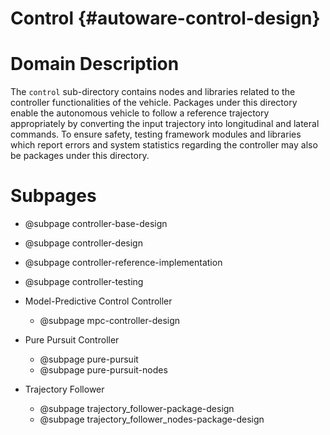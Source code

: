 Control {#autoware-control-design}
=======

# Domain Description

The `control` sub-directory contains nodes and libraries related to the controller functionalities
of the vehicle.
Packages under this directory enable the autonomous vehicle to follow a reference trajectory
appropriately by converting the input trajectory into longitudinal and lateral commands.
To ensure safety, testing framework modules and libraries which report errors and system statistics
regarding the controller may also be packages under this directory.

# Subpages

- @subpage controller-base-design
- @subpage controller-design
- @subpage controller-reference-implementation
- @subpage controller-testing

- Model-Predictive Control Controller
  - @subpage mpc-controller-design
- Pure Pursuit Controller
  - @subpage pure-pursuit
  - @subpage pure-pursuit-nodes
- Trajectory Follower
  - @subpage trajectory_follower-package-design
  - @subpage trajectory_follower_nodes-package-design
